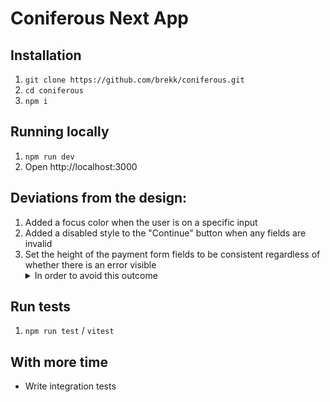 # Coniferous Next App

## Installation

1. `git clone https://github.com/brekk/coniferous.git`
2. `cd coniferous`
3. `npm i`

## Running locally

1. `npm run dev`
2. Open http://localhost:3000

## Deviations from the design:

1. Added a focus color when the user is on a specific input
2. Added a disabled style to the "Continue" button when any fields are invalid
3. Set the height of the payment form fields to be consistent regardless of whether there is an error visible
   <details>
     <summary>In order to avoid this outcome</summary>
   <img width="497" alt="Screenshot 2024-07-23 at 4 41 05 PM" src="https://github.com/user-attachments/assets/8bdfd137-f26e-4f4d-af73-b3e237fc5a75">
   </details>


## Run tests

1. `npm run test` / `vitest`

## With more time

* Write integration tests
